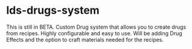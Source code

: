 # lds-drugs-system
This is still in BETA. 
Custom Drug system that allows you to create drugs from recipes. Highly configurable and easy to use. 
Will be adding Drug Effects and the option to craft materials needed for the recipes. 

